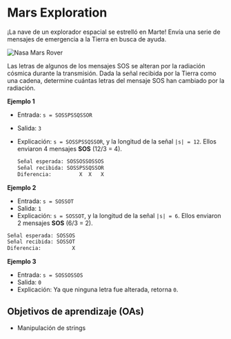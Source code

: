 # Mars Exploration

¡La nave de un explorador espacial se estrelló en Marte! Envía una serie de mensajes de emergencia a la Tierra en busca de ayuda.

![Nasa Mars Rover](https://s3.amazonaws.com/hr-challenge-images/16032/1453204202-9e3fd295bb-NASA_Mars_Rover.jpg)

Las letras de algunos de los mensajes SOS se alteran por la radiación cósmica durante la transmisión. Dada la señal recibida por la Tierra como una cadena, determine cuántas letras del mensaje SOS han cambiado por la radiación.

__Ejemplo 1__

- Entrada: `s = SOSSPSSQSSOR`
- Salida: `3`
- Explicación: `s = SOSSPSSQSSOR`, y la longitud de la señal `|s| = 12`.
  Ellos enviaron 4 mensajes __SOS__ (12/3 = 4).

  ```txt
  Señal esperada: SOSSOSSOSSOS
  Señal recibida: SOSSPSSQSSOR
  Diferencia:         X  X   X
  ```

__Ejemplo 2__

- Entrada: `s = SOSSOT`
- Salida: `1`
- Explicación: `s = SOSSOT`, y la longitud de la señal `|s| = 6`.
  Ellos enviaron 2 mensajes __SOS__ (6/3 = 2).

```txt
Señal esperada: SOSSOS
Señal recibida: SOSSOT
Diferencia:          X
```

__Ejemplo 3__

- Entrada: `s = SOSSOSSOS`
- Salida: `0`
- Explicación: Ya que ninguna letra fue alterada, retorna `0`.

## Objetivos de aprendizaje (OAs)

- Manipulación de strings
